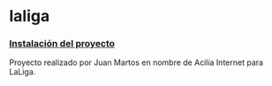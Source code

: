 # laliga

### [Instalación del proyecto](infra/docker/README.md)

Proyecto realizado por Juan Martos en nombre de Acilia Internet para LaLiga.